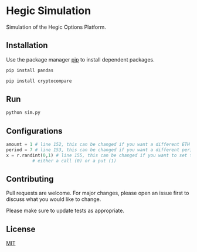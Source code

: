 # Hegic Simulation

Simulation of the Hegic Options Platform.

## Installation

Use the package manager [pip](https://pip.pypa.io/en/stable/) to install dependent packages.

```bash
pip install pandas
```

```bash
pip install cryptocompare
```

## Run

```bash
python sim.py
```

## Configurations

```python
amount = 1 # line 152, this can be changed if you want a different ETH amount for the option
period = 7 # line 153, this can be changed if you want a different period for the option
x = r.randint(0,1) # line 155, this can be changed if you want to set the option to 
		  # either a call (0) or a put (1)
```

## Contributing
Pull requests are welcome. For major changes, please open an issue first to discuss what you would like to change.

Please make sure to update tests as appropriate.

## License
[MIT](https://choosealicense.com/licenses/mit/)